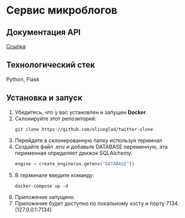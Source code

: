 # Сервис микроблогов

## Документация API
[Ссылка](https://editor.swagger.io/?_gl=1*vaxfv9*_gcl_au*MTE4OTgxMjMzMi4xNzA5NTYzMjE2&_ga=2.197194927.1617675863.1709740220-1936030370.1709563211)

## Технологический стек
Python, Flask

## Установка и запуск
1. Убедитесь, что у вас установлен и запущен **Docker**.
2. Склонируйте этот репозиторий: 
    ```shell
   git clone https://github.com/oliceglad/twitter-clone
   ```
3. Перейдите в склонированную папку используя терминал
4. Создайте файл .env и добавьте DATABASE переменную, эта переменная определяет движок SQLAlchemy.
   ```python
   engine = create_engine(os.getenv("DATABASE"))
   ```
4. В терминале введите команду:
   ```shell
   docker-compose up -d
   ```
5. Приложение запущено.
6. Приложение будет доступно по локальному хосту и порту 7134. (127.0.0.1:7134)
